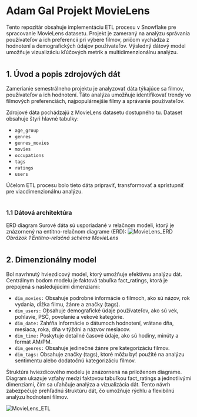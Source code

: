 # Adam Gal Projekt MovieLens

Tento repozitár obsahuje implementáciu ETL procesu v Snowflake pre spracovanie MovieLens datasetu. Projekt je zameraný na analýzu správania používateľov a ich preferencií pri výbere filmov, pričom vychádza z hodnotení a demografických údajov používateľov. Výsledný dátový model umožňuje vizualizáciu kľúčových metrik a multidimenzionálnu analýzu.

#
## 1. Úvod a popis zdrojových dát
Zamerianie semestrálneho projektu je analyzovať dáta týkajúce sa filmov, používateľov a ich hodnotení. Táto analýza umožňuje identifikovať trendy vo filmových preferenciách, najpopulárnejšie filmy a správanie používateľov.

Zdrojové dáta pochádzajú z MovieLens datasetu dostupného tu. Dataset obsahuje štyri hlavné tabulky:

- `age_group`
- `genres`
- `genres_movies`
- `movies`
- `occupations`
- `tags`
- `ratings`
- `users`

Účelom ETL procesu bolo tieto dáta pripraviť, transformovať a sprístupniť pre viacdimenzionálnu analýzu.
#

### 1.1 Dátová architektúra
ERD diagram
Surové dáta sú usporiadané v relačnom modeli, ktorý je znázornený na entitno-relačnom diagrame (ERD):
![MovieLens_ERD](https://github.com/user-attachments/assets/b95ddf0a-c2b3-45ce-9997-c982164a0890)
<em>Obrázok 1 Entitno-relačná schéma MovieLens</em>
#
## 2. Dimenzionálny model
Bol navrhnutý hviezdicový model, ktorý umožňuje efektívnu analýzu dát. Centrálnym bodom modelu je faktová tabuľka fact_ratings, ktorá je prepojená s nasledujúcimi dimenziami:

- `dim_movies:` Obsahuje podrobné informácie o filmoch, ako sú názov, rok vydania, dĺžka filmu, žánre a značky (tags).
- `dim_users:` Obsahuje demografické údaje používateľov, ako sú vek, pohlavie, PSČ, povolanie a vekové kategórie.
- `dim_date:` Zahŕňa informácie o dátumoch hodnotení, vrátane dňa, mesiaca, roka, dňa v týždni a názvov mesiacov.
- `dim_time:` Poskytuje detailné časové údaje, ako sú hodiny, minúty a formát AM/PM.
- `dim_genres:` Obsahuje jedinečné žánre pre kategorizáciu filmov.
- `dim_tags:` Obsahuje značky (tags), ktoré môžu byť použité na analýzu sentimentu alebo dodatočnú kategorizáciu filmov.

Štruktúra hviezdicového modelu je znázornená na priloženom diagrame. Diagram ukazuje vzťahy medzi faktovou tabuľkou fact_ratings a jednotlivými dimenziami, čím sa uľahčuje analýza a vizualizácia dát. Tento návrh zabezpečuje prehľadnú štruktúru dát, čo umožňuje rýchlu a flexibilnú analýzu hodnotení filmov.

![MovieLens_ETL](https://github.com/user-attachments/assets/11195878-934e-4aa2-ae0d-91c250691153)
